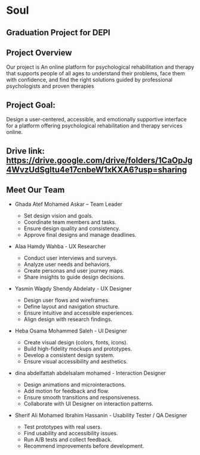 # Soul  
## Graduation Project for DEPI

## Project Overview
Our project is An online platform for psychological rehabilitation and therapy that supports people of all ages to understand their problems, face them with confidence, and find the right solutions guided by professional psychologists and proven therapies

## Project Goal:
Design a user-centered, accessible, and emotionally supportive interface for a platform offering psychological rehabilitation and therapy services online.

## Drive link: https://drive.google.com/drive/folders/1CaOpJg4WvzUdSgltu4e17cnbeW1xKXA6?usp=sharing

## Meet Our Team
- Ghada Atef Mohamed Askar  – Team Leader
   * Set design vision and goals.
   * Coordinate team members and tasks.
   * Ensure design quality and consistency.
   * Approve final designs and manage deadlines. 
- Alaa Hamdy Wahba - UX Researcher
  * Conduct user interviews and surveys.
  * Analyze user needs and behaviors.
  * Create personas and user journey maps.
  * Share insights to guide design decisions.
    
- Yasmin Wagdy Shendy Abdelaty - UX Designer
  * Design user flows and wireframes.
  * Define layout and navigation structure.
  * Ensure intuitive and accessible experiences.
  * Align design with research findings.
    
- Heba Osama Mohammed Saleh - UI Designer
  * Create visual design (colors, fonts, icons).
  * Build high-fidelity mockups and prototypes.
  * Develop a consistent design system.
  * Ensure visual accessibility and aesthetics.
    
- dina abdelfattah abdelsalam mohamed - Interaction Designer
  * Design animations and microinteractions.
  * Add motion for feedback and flow.
  * Ensure smooth transitions and responsiveness.
  * Collaborate with UI Designer on interaction patterns.
    
- Sherif Ali Mohamed Ibrahim Hassanin - Usability Tester / QA Designer
  * Test prototypes with real users.
  * Find usability and accessibility issues.
  * Run A/B tests and collect feedback.
  * Recommend improvements before development.



